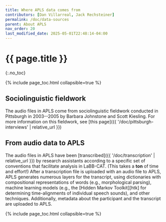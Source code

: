 ```yaml
---
title: Where APLS data comes from
contributors: [Dan Villarreal, Jack Rechsteiner]
permalink: /doc/data-sources
parent: About APLS
nav_order: 20
last_modified_date: 2025-05-01T22:48:14-04:00
---
```


# {{ page.title }}
{:.no_toc}

{% include page_toc.html collapsible=true %}

<!-- What humans do, what computers do -->

## Sociolinguistic fieldwork

The audio files in APLS come from sociolinguistic fieldwork conducted in Pittsburgh in 2003--2005 by Barbara Johnstone and Scott Kiesling.
For more information on this fieldwork, see [this page]({{ '/doc/pittsburgh-interviews' | relative_url }}) 


## From audio data to APLS

The audio files in APLS have been [transcribed]({{ '/doc/transcription' | relative_url }}) by research assistants according to a specific set of conventions that facilitate analysis in LaBB-CAT.
(This takes a **ton** of time and effort!)
After a transcription file is uploaded with an audio file to APLS, APLS generates numerous layers for the transcript, using dictionaries with compositional representations of words (e.g., morphological parsing), machine learning models (e.g., the [Hidden Markov Toolkit][htk] for determining time-alignments of individual speech sounds), and other techniques.
Additionally, metadata about the participant and the transcript are uploaded to APLS.

{% include page_toc.html collapsible=true %}